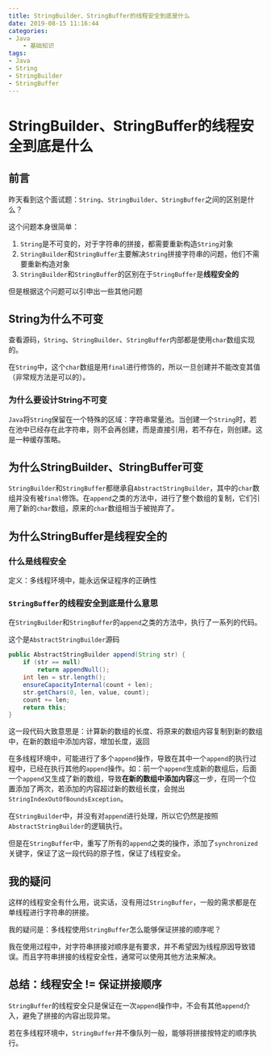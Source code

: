 ```yaml
---
title: StringBuilder、StringBuffer的线程安全到底是什么
date: 2019-08-15 11:16:44
categories:
- Java
    - 基础知识
tags:
- Java
- String
- StringBuilder
- StringBuffer
---
```


# StringBuilder、StringBuffer的线程安全到底是什么

## 前言

昨天看到这个面试题：`String`、`StringBuilder`、`StringBuffer`之间的区别是什么？

这个问题本身很简单：

1. `String`是不可变的，对于字符串的拼接，都需要重新构造`String`对象
2. `StringBuilder`和`StringBuffer`主要解决`String`拼接字符串的问题，他们不需要重新构造对象
3. `StringBuilder`和`StringBuffer`的区别在于`StringBuffer`是**线程安全的**

但是根据这个问题可以引申出一些其他问题

## String为什么不可变

查看源码，`String`、`StringBuilder`、`StringBuffer`内部都是使用`char`数组实现的。

在`String`中，这个`char`数组是用`final`进行修饰的，所以一旦创建并不能改变其值（非常规方法是可以的）。

### 为什么要设计String不可变

`Java`将`String`保留在一个特殊的区域：字符串常量池。当创建一个`String`时，若在池中已经存在此字符串，则不会再创建，而是直接引用，若不存在，则创建。这是一种缓存策略。

## 为什么StringBuilder、StringBuffer可变

`StringBuilder`和`StringBuffer`都继承自`AbstractStringBuilder`，其中的`char`数组并没有被`final`修饰。在`append`之类的方法中，进行了整个数组的复制，它们引用了新的`char`数组，原来的`char`数组相当于被抛弃了。

## 为什么StringBuffer是线程安全的

### 什么是线程安全

定义：多线程环境中，能永远保证程序的正确性

### `StringBuffer`的线程安全到底是什么意思

在`StringBuilder`和`StringBuffer`的`append`之类的方法中，执行了一系列的代码。

这个是`AbstractStringBuilder`源码

```java
public AbstractStringBuilder append(String str) {
    if (str == null)
        return appendNull();
    int len = str.length();
    ensureCapacityInternal(count + len);
    str.getChars(0, len, value, count);
    count += len;
    return this;
}
```

这一段代码大致意思是：计算新的数组的长度、将原来的数组内容复制到新的数组中，在新的数组中添加内容，增加长度，返回

在多线程环境中，可能进行了多个`append`操作，导致在其中一个`append`的执行过程中，已经在执行其他的`append`操作。如：前一个`append`生成新的数组后，后面一个`append`又生成了新的数组，导致**在新的数组中添加内容**这一步，在同一个位置添加了两次，若添加的内容超过新的数组长度，会抛出`StringIndexOutOfBoundsException`。

在`StringBuilder`中，并没有对`append`进行处理，所以它仍然是按照`AbstractStringBuilder`的逻辑执行。

但是在`StringBuffer`中，重写了所有的`append`之类的操作，添加了`synchronized`关键字，保证了这一段代码的原子性，保证了线程安全。

## 我的疑问

这样的线程安全有什么用，说实话，没有用过`StringBuffer`，一般的需求都是在单线程进行字符串的拼接。

我的疑问是：多线程使用`StringBuffer`怎么能够保证拼接的顺序呢？

我在使用过程中，对字符串拼接对顺序是有要求，并不希望因为线程原因导致错误。而且字符串拼接的线程安全性，通常可以使用其他方法来解决。

## 总结：线程安全 != 保证拼接顺序

`StringBuffer`的线程安全只是保证在一次`append`操作中，不会有其他`append`介入，避免了拼接的内容出现异常。

若在多线程环境中，`StringBuffer`并不像队列一般，能够将拼接按特定的顺序执行。
